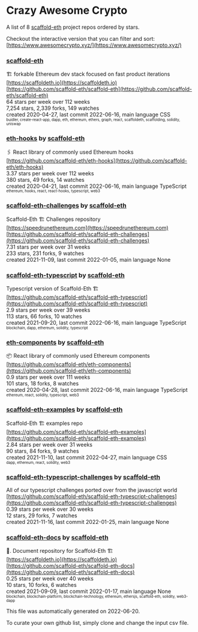 # Crazy Awesome Crypto
A list of 8 [scaffold-eth](https://github.com/scaffold-eth) project repos ordered by stars.  

Checkout the interactive version that you can filter and sort: 
[https://www.awesomecrypto.xyz/](https://www.awesomecrypto.xyz/)  


### [scaffold-eth](https://github.com/scaffold-eth/scaffold-eth)  
🏗 forkable Ethereum dev stack focused on fast product iterations   
[https://scaffoldeth.io](https://scaffoldeth.io)  
[https://github.com/scaffold-eth/scaffold-eth](https://github.com/scaffold-eth/scaffold-eth)  
64 stars per week over 112 weeks  
7,254 stars, 2,339 forks, 149 watches  
created 2020-04-27, last commit 2022-06-16, main language CSS  
<sub><sup>buidler, create-react-app, dapp, eth, ethereum, ethers, graph, react, scaffoldeth, scaffolding, solidity, uniswap</sup></sub>


### [eth-hooks](https://github.com/scaffold-eth/eth-hooks) by [scaffold-eth](https://github.com/scaffold-eth)  
🖇 React library of commonly used Ethereum hooks  
[https://github.com/scaffold-eth/eth-hooks](https://github.com/scaffold-eth/eth-hooks)  
3.37 stars per week over 112 weeks  
380 stars, 49 forks, 14 watches  
created 2020-04-21, last commit 2022-06-16, main language TypeScript  
<sub><sup>ethereum, hooks, react, react-hooks, typescript, web3</sup></sub>


### [scaffold-eth-challenges](https://github.com/scaffold-eth/scaffold-eth-challenges) by [scaffold-eth](https://github.com/scaffold-eth)  
Scaffold-Eth 🏗 Challenges repository  
[https://speedrunethereum.com](https://speedrunethereum.com)  
[https://github.com/scaffold-eth/scaffold-eth-challenges](https://github.com/scaffold-eth/scaffold-eth-challenges)  
7.31 stars per week over 31 weeks  
233 stars, 231 forks, 9 watches  
created 2021-11-09, last commit 2022-01-05, main language None  


### [scaffold-eth-typescript](https://github.com/scaffold-eth/scaffold-eth-typescript) by [scaffold-eth](https://github.com/scaffold-eth)  
Typescript version of Scaffold-Eth 🏗  
[https://github.com/scaffold-eth/scaffold-eth-typescript](https://github.com/scaffold-eth/scaffold-eth-typescript)  
2.9 stars per week over 39 weeks  
113 stars, 66 forks, 10 watches  
created 2021-09-20, last commit 2022-06-16, main language TypeScript  
<sub><sup>blockchain, dapp, ethereum, solidity, typescript</sup></sub>


### [eth-components](https://github.com/scaffold-eth/eth-components) by [scaffold-eth](https://github.com/scaffold-eth)  
📦   React library of commonly used Ethereum components  
[https://github.com/scaffold-eth/eth-components](https://github.com/scaffold-eth/eth-components)  
0.9 stars per week over 111 weeks  
101 stars, 18 forks, 8 watches  
created 2020-04-28, last commit 2022-06-16, main language TypeScript  
<sub><sup>ethereum, react, solidity, typescript, web3</sup></sub>


### [scaffold-eth-examples](https://github.com/scaffold-eth/scaffold-eth-examples) by [scaffold-eth](https://github.com/scaffold-eth)  
Scaffold-Eth 🏗  examples repo  
[https://github.com/scaffold-eth/scaffold-eth-examples](https://github.com/scaffold-eth/scaffold-eth-examples)  
2.84 stars per week over 31 weeks  
90 stars, 84 forks, 9 watches  
created 2021-11-10, last commit 2022-04-27, main language CSS  
<sub><sup>dapp, ethereum, react, solidity, web3</sup></sub>


### [scaffold-eth-typescript-challenges](https://github.com/scaffold-eth/scaffold-eth-typescript-challenges) by [scaffold-eth](https://github.com/scaffold-eth)  
All of our typescript challenges ported over from the javascript world  
[https://github.com/scaffold-eth/scaffold-eth-typescript-challenges](https://github.com/scaffold-eth/scaffold-eth-typescript-challenges)  
0.39 stars per week over 30 weeks  
12 stars, 29 forks, 7 watches  
created 2021-11-16, last commit 2022-01-25, main language None  


### [scaffold-eth-docs](https://github.com/scaffold-eth/scaffold-eth-docs) by [scaffold-eth](https://github.com/scaffold-eth)  
📑. Document repository for Scaffold-Eth 🏗  
[https://scaffoldeth.io](https://scaffoldeth.io)  
[https://github.com/scaffold-eth/scaffold-eth-docs](https://github.com/scaffold-eth/scaffold-eth-docs)  
0.25 stars per week over 40 weeks  
10 stars, 10 forks, 6 watches  
created 2021-09-09, last commit 2022-01-17, main language None  
<sub><sup>blockchain, blockchain-platform, blockchain-technology, ethereum, ethersjs, scaffold-eth, solidity, web3-dapp</sup></sub>


This file was automatically generated on 2022-06-20.  

To curate your own github list, simply clone and change the input csv file.  
